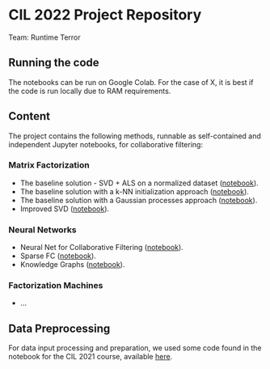 # CIL 2022 Project Repository

Team: Runtime Terror

## Running the code

The notebooks can be run on Google Colab. For the case of X, it is best if the code is run locally due to RAM requirements.

## Content

The project contains the following methods, runnable as self-contained and independent Jupyter notebooks, for collaborative filtering:

### Matrix Factorization

* The baseline solution - SVD + ALS on a normalized dataset ([notebook](Matrix_Factorization/baseline.ipynb)).
* The baseline solution with a k-NN initialization approach ([notebook](Matrix_Factorization/baseline_knn.ipynb)).
* The baseline solution with a Gaussian processes approach ([notebook](Matrix_Factorization/baseline_gp.ipynb)).
* Improved SVD ([notebook](Matrix_Factorization/improved_svd.ipynb)).

### Neural Networks

* Neural Net for Collaborative Filtering ([notebook](Neural_Networks/neural_nets.ipynb)).
* Sparse FC ([notebook](Neural_Networks/sparseFC.ipynb)).
* Knowledge Graphs ([notebook](Neural_Networks/Knowledge_Graphs.ipynb)).

### Factorization Machines

* ...


## Data Preprocessing

For data input processing and preparation, we used some code found in the notebook for the CIL 2021 course, available [here](https://colab.research.google.com/github/dalab/lecture_cil_public/blob/master/exercises/2021/Project_1.ipynb).
